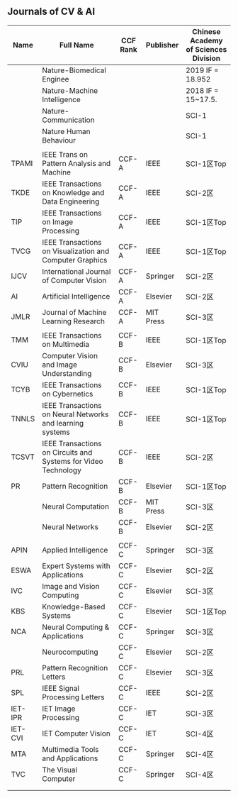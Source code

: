 ## Journals of CV & AI 

| Name    | Full Name                                                  | CCF Rank | Publisher | Chinese Academy of Sciences Division |
| ------- | ---------------------------------------------------------- | -------- | --------- | ------------------------------------ |
|         | Nature-Biomedical Enginee                                  |          |           | 2019 IF = 18.952                     |
|         | Nature-Machine Intelligence                                |          |           | 2018 IF = 15~17.5.                   |
|         | Nature-Communication                                       |          |           | SCI-1                                |
|         | Nature Human Behaviour                                     |          |           | SCI-1                                |
|         |                                                            |          |           |                                      |
| TPAMI   | IEEE Trans on Pattern Analysis and Machine                 | CCF-A    | IEEE      | SCI-1区Top                           |
| TKDE    | IEEE Transactions on Knowledge and Data Engineering        | CCF-A    | IEEE      | SCI-2区                              |
| TIP     | IEEE Transactions on Image Processing                      | CCF-A    | IEEE      | SCI-1区Top                           |
| TVCG    | IEEE Transactions on Visualization and Computer Graphics   | CCF-A    | IEEE      | SCI-1区Top                           |
| IJCV    | International Journal of Computer Vision                   | CCF-A    | Springer  | SCI-2区                              |
| AI      | Artificial Intelligence                                    | CCF-A    | Elsevier  | SCI-2区                              |
| JMLR    | Journal of Machine Learning Research                       | CCF-A    | MIT Press | SCI-3区                              |
|         |                                                            |          |           |                                      |
| TMM     | IEEE Transactions on Multimedia                            | CCF-B    | IEEE      | SCI-1区Top                           |
| CVIU    | Computer Vision and Image Understanding                    | CCF-B    | Elsevier  | SCI-3区                              |
| TCYB    | IEEE Transactions on Cybernetics                           | CCF-B    | IEEE      | SCI-1区Top                           |
| TNNLS   | IEEE Transactions on Neural Networks and  learning systems | CCF-B    | IEEE      | SCI-1区Top                           |
| TCSVT   | IEEE Transactions on Circuits and Systems for Video Technology  | CCF-B    | IEEE      | SCI-2区                         |
| PR      | Pattern Recognition                                        | CCF-B    | Elsevier  | SCI-1区Top                           |
|         | Neural Computation                                         | CCF-B    | MIT Press | SCI-3区                              |
|         | Neural Networks                                            | CCF-B    | Elsevier  | SCI-2区                              |
|         |                                                            |          |           |                                      |
| APIN    | Applied Intelligence                                       | CCF-C    | Springer  | SCI-3区                              |
| ESWA    | Expert Systems with Applications                           | CCF-C    | Elsevier  | SCI-2区                              |
| IVC     | Image and Vision Computing                                 | CCF-C    | Elsevier  | SCI-3区                              |
| KBS     | Knowledge-Based Systems                                    | CCF-C    | Elsevier  | SCI-1区Top                           |
| NCA     | Neural Computing & Applications                            | CCF-C    | Springer  | SCI-3区                              |
|         | Neurocomputing                                             | CCF-C    | Elsevier  | SCI-2区                              |
| PRL     | Pattern Recognition Letters                                | CCF-C    | Elsevier  | SCI-3区                              |
| SPL     | IEEE Signal Processing Letters                             | CCF-C    | IEEE      | SCI-2区                              |
| IET-IPR | IET Image Processing                                       | CCF-C    | IET       | SCI-3区                              |
| IET-CVI | IET Computer Vision                                        | CCF-C    | IET       | SCI-4区                              |
| MTA     | Multimedia Tools and Applications                          | CCF-C    | Springer  | SCI-4区                              |
| TVC     | The Visual Computer                                        | CCF-C    | Springer  | SCI-4区                              |
|         |                                                            |          |           |                                      |
|         |                                                            |          |           |                                      |

